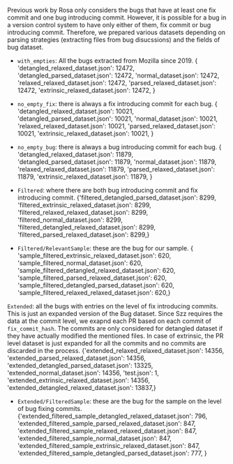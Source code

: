 Previous work by Rosa only considers the bugs that have at least one fix commit and one bug introducing commit. However, it is possible for a bug in a version control system to have only either of them,  fix commit or bug introducing commit. Therefore, we prepared various datasets depending on parsing strategies (extracting files from bug disucssions) and the fields of bug dataset.

- `with_empties`: All the bugs extracted from Mozilla since 2019.
{
'detangled_relaxed_dataset.json': 12472,
'detangled_parsed_dataset.json': 12472,
'normal_dataset.json': 12472,
'relaxed_relaxed_dataset.json': 12472,
'parsed_relaxed_dataset.json': 12472,
'extrinsic_relaxed_dataset.json': 12472,
}

- `no_empty_fix`: there is always a fix introducing commit for each bug. 
{
'detangled_relaxed_dataset.json': 10021,
'detangled_parsed_dataset.json': 10021,
'normal_dataset.json': 10021,
'relaxed_relaxed_dataset.json': 10021,
'parsed_relaxed_dataset.json': 10021,
'extrinsic_relaxed_dataset.json': 10021,
}

- `no_empty_bug`: there is always a bug introducing commit for each bug. 
{
'detangled_relaxed_dataset.json': 11879,
'detangled_parsed_dataset.json': 11879,
'normal_dataset.json': 11879,
'relaxed_relaxed_dataset.json': 11879,
'parsed_relaxed_dataset.json': 11879,
'extrinsic_relaxed_dataset.json': 11879,
}

- `Filtered`: where there are both bug introducing commit and fix introducing commit.
{'filtered_detangled_parsed_dataset.json': 8299,
'filtered_extrinsic_relaxed_dataset.json': 8299,
'filtered_relaxed_relaxed_dataset.json': 8299,
'filtered_normal_dataset.json': 8299,
'filtered_detangled_relaxed_dataset.json': 8299,
'filtered_parsed_relaxed_dataset.json': 8299,}

- `Filtered/RelevantSample`: these are the bug for our sample.
{
'sample_filtered_extrinsic_relaxed_dataset.json': 620,
'sample_filtered_normal_dataset.json': 620,
'sample_filtered_detangled_relaxed_dataset.json': 620,
'sample_filtered_parsed_relaxed_dataset.json': 620,
'sample_filtered_detangled_parsed_dataset.json': 620,
'sample_filtered_relaxed_relaxed_dataset.json': 620,}

`Extended`: all the bugs with entries on the level of fix introducing commits. This is just an expanded version of the Bug dataset. Since Szz requires the data at the commit level, we exapnd each PR based on each commit of `fix_commit_hash`. The commits are only considered for detangled dataset if they have actually modified the mentioned files. In case of extrinsic, the PR level dataset is just expanded for all the commits and no commits are discarded in the process. 
{'extended_relaxed_relaxed_dataset.json': 14356,
'extended_parsed_relaxed_dataset.json': 14356,
'extended_detangled_parsed_dataset.json': 13325,
'extended_normal_dataset.json': 14356,
'test.json': 1,
'extended_extrinsic_relaxed_dataset.json': 14356,
'extended_detangled_relaxed_dataset.json': 13837,} 

- `Extended/FilteredSample`: these are the bug for the sample on the level of bug fixing commits.
{'extended_filtered_sample_detangled_relaxed_dataset.json': 796,
'extended_filtered_sample_parsed_relaxed_dataset.json': 847,
'extended_filtered_sample_relaxed_relaxed_dataset.json': 847,
'extended_filtered_sample_normal_dataset.json': 847,
'extended_filtered_sample_extrinsic_relaxed_dataset.json': 847,
'extended_filtered_sample_detangled_parsed_dataset.json': 777,
}